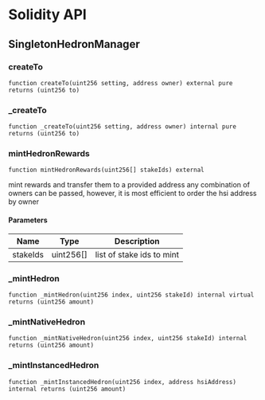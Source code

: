 # Solidity API

## SingletonHedronManager

### createTo

```solidity
function createTo(uint256 setting, address owner) external pure returns (uint256 to)
```

### _createTo

```solidity
function _createTo(uint256 setting, address owner) internal pure returns (uint256 to)
```

### mintHedronRewards

```solidity
function mintHedronRewards(uint256[] stakeIds) external
```

mint rewards and transfer them to a provided address
any combination of owners can be passed, however, it is most efficient to order the hsi address by owner

#### Parameters

| Name | Type | Description |
| ---- | ---- | ----------- |
| stakeIds | uint256[] | list of stake ids to mint |

### _mintHedron

```solidity
function _mintHedron(uint256 index, uint256 stakeId) internal virtual returns (uint256 amount)
```

### _mintNativeHedron

```solidity
function _mintNativeHedron(uint256 index, uint256 stakeId) internal returns (uint256 amount)
```

### _mintInstancedHedron

```solidity
function _mintInstancedHedron(uint256 index, address hsiAddress) internal returns (uint256 amount)
```

